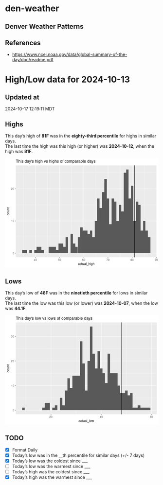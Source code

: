 # den-weather


## Denver Weather Patterns

## References

- <https://www.ncei.noaa.gov/data/global-summary-of-the-day/doc/readme.pdf>

# High/Low data for 2024-10-13

## Updated at

2024-10-17 12:19:11 MDT

## Highs

This day’s high of **81F** was in the **eighty-third percentile** for
highs in similar days.  
The last time the high was this high (or higher) was **2024-10-12**,
when the high was **81F**.

![](readme_files/figure-commonmark/unnamed-chunk-4-1.png)

## Lows

This day’s low of **48F** was in the **ninetieth percentile** for lows
in similar days.  
The last time the low was this low (or lower) was **2024-10-07**, when
the low was **44.1F**.

![](readme_files/figure-commonmark/unnamed-chunk-6-1.png)

## TODO

- [x] Format Daily
- [x] Today’s low was in the \_\_th percentile for similar days (+/- 7
  days)
- [x] Today’s low was the coldest since \_\_\_
- [ ] Today’s low was the warmest since \_\_\_
- [ ] Today’s high was the coldest since \_\_\_
- [x] Today’s high was the warmest since \_\_\_

